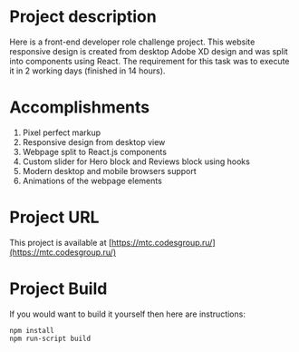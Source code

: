 # Project description

Here is a front-end developer role challenge project. This website responsive design is created from desktop Adobe XD design and was split into components using React. The requirement for this task was to execute it in 2 working days (finished in 14 hours).

# Accomplishments

1. Pixel perfect markup
2. Responsive design from desktop view
3. Webpage split to React.js components
4. Custom slider for Hero block and Reviews block using hooks
5. Modern desktop and mobile browsers support
6. Animations of the webpage elements

# Project URL

This project is available at [https://mtc.codesgroup.ru/](https://mtc.codesgroup.ru/)

# Project Build

If you would want to build it yourself then here are instructions:
```
npm install
npm run-script build
```
